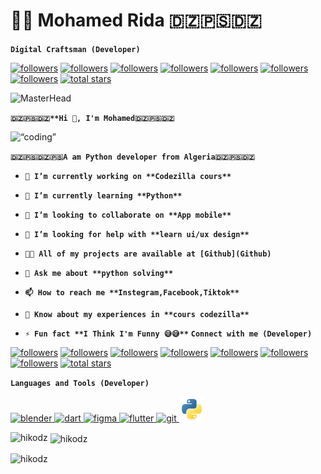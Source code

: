 # 🏄‍♂️ Mohamed Rida 🇩🇿🇵🇸🇩🇿

**`Digital Craftsman (Developer)`**
 <p align="left">
      <a href="">
         <img alt="followers" title="Follow me on Gmail" src="https://img.shields.io/badge/Gmail-D14836?style=for-the-badge&logo=gmail&logoColor=white"/></a>
      <a href="">
         <img alt="followers" title="Follow me on WhatsApp" src="https://img.shields.io/badge/WhatsApp-25D366?style=for-the-badge&logo=whatsapp&logoColor=white"/></a>
      <a href="https://discord.gg/z3ZjQhX7">
         <img alt="followers" title="Follow me on Discord" src="https://img.shields.io/badge/Discord-7289DA?style=for-the-badge&logo=discord&logoColor=white"/></a>
      <a href="https://www.facebook.com/moh.mohamede.7">
         <img alt="followers" title="Follow me on Facebook" src="https://img.shields.io/badge/Facebook-1877F2?style=for-the-badge&logo=facebook&logoColor=white"/></a>
      <a href="https://instagram.com/hiko_dz">
         <img alt="followers" title="Follow me on Instagram" src="https://img.shields.io/badge/Instagram-E4405F?style=for-the-badge&logo=instagram&logoColor=white"/></a>
      <a href="https://www.tiktok.com/@code.1001">
         <img alt="followers" title="Follow me on TikTok" src="https://img.shields.io/badge/TikTok-000000?style=for-the-badge&logo=tiktok&logoColor=white"/></a>
      <a href="https://github.com/hikodz?tab=followers">
         <img alt="followers" title="Follow me on Github" src="https://custom-icon-badges.demolab.com/github/followers/hikodz?color=236ad3&labelColor=1155ba&style=for-the-badge&logo=person-add&label=Follow&logoColor=white"/></a>
      <a href="https://github.com/hikodz?tab=repositories&sort=stargazers">
         <img alt="total stars" title="Total stars on GitHub" src="https://custom-icon-badges.demolab.com/github/stars/hikodz?color=55960c&style=for-the-badge&labelColor=488207&logo=star"/></a>
      
   </p>


![MasterHead](https://1.bp.blogspot.com/-7A4WynwLsMw/XbBpCXG8fHI/AAAAAAAAMt4/uOa1bpLskYgrwGbllhSu2SDj_Mig8SXJQCLcBGAsYHQ/s1600/2000_600px.gif)

**`🇩🇿🇵🇸🇩🇿**Hi 👋, I'm Mohamed🇩🇿🇵🇸🇩🇿`** 

<img align=“right” alt=“coding” width=“1000” src="https://media.giphy.com/media/2IudUHdI075HL02Pkk/giphy.gif">

**`🇩🇿🇵🇸🇩🇿🇵🇸A am Python developer from Algeria🇩🇿🇵🇸🇩🇿`** 


- **`🔭 I’m currently working on **Codezilla cours**`** 

- **`🌱 I’m currently learning **Python**`** 

- **`👯 I’m looking to collaborate on **App mobile**`** 

- **`🤝 I’m looking for help with **learn ui/ux design**`** 

- **`👨‍💻 All of my projects are available at [Github](Github)`** 

- **`💬 Ask me about **python solving**`** 

- **`📫 How to reach me **Instegram,Facebook,Tiktok**`** 

- **`📄 Know about my experiences in **cours codezilla**`** 

- **`⚡ Fun fact **I Think I'm Funny 😅😅**`** 
**`Connect with me (Developer)`**

<p align="left">
<p align="left">
      <a href="">
         <img alt="followers" title="Follow me on Gmail" src="https://img.shields.io/badge/Gmail-D14836?style=for-the-badge&logo=gmail&logoColor=white"/></a>
      <a href="">
         <img alt="followers" title="Follow me on WhatsApp" src="https://img.shields.io/badge/WhatsApp-25D366?style=for-the-badge&logo=whatsapp&logoColor=white"/></a>
      <a href="https://discord.gg/z3ZjQhX7">
         <img alt="followers" title="Follow me on Discord" src="https://img.shields.io/badge/Discord-7289DA?style=for-the-badge&logo=discord&logoColor=white"/></a>
      <a href="https://www.facebook.com/moh.mohamede.7">
         <img alt="followers" title="Follow me on Facebook" src="https://img.shields.io/badge/Facebook-1877F2?style=for-the-badge&logo=facebook&logoColor=white"/></a>
      <a href="https://instagram.com/hiko_dz">
         <img alt="followers" title="Follow me on Instagram" src="https://img.shields.io/badge/Instagram-E4405F?style=for-the-badge&logo=instagram&logoColor=white"/></a>
      <a href="https://www.tiktok.com/@code.1001">
         <img alt="followers" title="Follow me on TikTok" src="https://img.shields.io/badge/TikTok-000000?style=for-the-badge&logo=tiktok&logoColor=white"/></a>
      <a href="https://github.com/hikodz?tab=followers">
         <img alt="followers" title="Follow me on Github" src="https://custom-icon-badges.demolab.com/github/followers/hikodz?color=236ad3&labelColor=1155ba&style=for-the-badge&logo=person-add&label=Follow&logoColor=white"/></a>
      <a href="https://github.com/hikodz?tab=repositories&sort=stargazers">
         <img alt="total stars" title="Total stars on GitHub" src="https://custom-icon-badges.demolab.com/github/stars/hikodz?color=55960c&style=for-the-badge&labelColor=488207&logo=star"/></a>
   
   </p>

**`Languages and Tools (Developer)`**

<p align="left"> <a href="https://www.blender.org/" target="_blank" rel="noreferrer"> <img src="https://download.blender.org/branding/community/blender_community_badge_white.svg" alt="blender" width="40" height="40"/> </a> <a href="https://dart.dev" target="_blank" rel="noreferrer"> <img src="https://www.vectorlogo.zone/logos/dartlang/dartlang-icon.svg" alt="dart" width="40" height="40"/> </a> <a href="https://www.figma.com/" target="_blank" rel="noreferrer"> <img src="https://www.vectorlogo.zone/logos/figma/figma-icon.svg" alt="figma" width="40" height="40"/> </a> <a href="https://flutter.dev" target="_blank" rel="noreferrer"> <img src="https://www.vectorlogo.zone/logos/flutterio/flutterio-icon.svg" alt="flutter" width="40" height="40"/> </a> <a href="https://git-scm.com/" target="_blank" rel="noreferrer"> <img src="https://www.vectorlogo.zone/logos/git-scm/git-scm-icon.svg" alt="git" width="40" height="40"/> </a> <a href="https://www.python.org" target="_blank" rel="noreferrer"> <img src="https://raw.githubusercontent.com/devicons/devicon/master/icons/python/python-original.svg" alt="python" width="40" height="40"/> </a> </p>

<p><img align="left" src="https://github-readme-stats.vercel.app/api/top-langs?username=hikodz&show_icons=true&locale=en&layout=compact" alt="hikodz" /></p>

<p>&nbsp;<img align="center" src="https://github-readme-stats.vercel.app/api?username=hikodz&show_icons=true&locale=en" alt="hikodz" /></p>

<p><img align="center" src="https://github-readme-streak-stats.herokuapp.com/?user=hikodz&" alt="hikodz" /></p>
